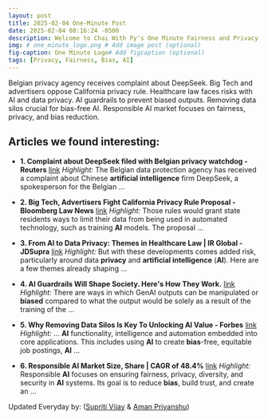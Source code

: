 ```yaml
---
layout: post
title: 2025-02-04 One-Minute Post
date: 2025-02-04 08:16:24 -0500
description: Welcome to Chai With Py's One Minute Fairness and Privacy, which aims to provide you the current happenings in the world of Fairness, Privacy, and AI.
img: # one_minute_logo.png # Add image post (optional)
fig-caption: One Minute Logo# Add figcaption (optional)
tags: [Privacy, Fairness, Bias, AI]
---
```


Belgian privacy agency receives complaint about DeepSeek. Big Tech and advertisers oppose California privacy rule. Healthcare law faces risks with AI and data privacy. AI guardrails to prevent biased outputs. Removing data silos crucial for bias-free AI. Responsible AI market focuses on fairness, privacy, and bias reduction.

## Articles we found interesting:

- **1. Complaint about DeepSeek filed with Belgian <b>privacy</b> watchdog - Reuters** [link](https://www.reuters.com/technology/artificial-intelligence/complaint-about-deepseek-filed-with-belgian-privacy-watchdog-2025-02-03/)
_Highlight:_ The Belgian data protection agency has received a complaint about Chinese <b>artificial intelligence</b> firm DeepSeek, a spokesperson for the Belgian&nbsp;...

- **2. Big Tech, Advertisers Fight California <b>Privacy</b> Rule Proposal - Bloomberg Law News** [link](https://news.bloomberglaw.com/privacy-and-data-security/big-tech-advertisers-fight-california-privacy-rule-proposal)
_Highlight:_ Those rules would grant state residents ways to limit their data from being used in automated technology, such as training <b>AI</b> models. The proposal&nbsp;...

- **3. From <b>AI</b> to Data <b>Privacy</b>: Themes in Healthcare Law | IR Global - JDSupra** [link](https://www.jdsupra.com/legalnews/from-ai-to-data-privacy-themes-in-4436917/)
_Highlight:_ But with these developments comes added risk, particularly around data <b>privacy</b> and <b>artificial intelligence</b> (<b>AI</b>). Here are a few themes already shaping&nbsp;...

- **4. <b>AI</b> Guardrails Will Shape Society. Here&#39;s How They Work.** [link](https://fedsoc.org/commentary/fedsoc-blog/ai-guardrails-will-shape-society-here-s-how-they-work)
_Highlight:_ There are ways in which GenAI outputs can be manipulated or <b>biased</b> compared to what the output would be solely as a result of the training of the&nbsp;...

- **5. Why Removing Data Silos Is Key To Unlocking <b>AI</b> Value - Forbes** [link](https://www.forbes.com/sites/sap/2025/02/03/why-removing-data-silos-is-key-to-unlocking-ai-value/)
_Highlight:_ ... <b>AI</b> functionality, intelligence and automation embedded into core applications. This includes using <b>AI</b> to create <b>bias</b>-free, equitable job postings, <b>AI</b>&nbsp;...

- **6. Responsible <b>AI</b> Market Size, Share | CAGR of 48.4%** [link](https://market.us/report/responsible-ai-market/)
_Highlight:_ Responsible <b>AI</b> focuses on ensuring fairness, privacy, diversity, and security in <b>AI</b> systems. Its goal is to reduce <b>bias</b>, build trust, and create an&nbsp;...


Updated Everyday by: (<a href="https://supritivijay.github.io/">Supriti Vijay</a> & <a href="https://amanpriyanshu.github.io/">Aman Priyanshu</a>)
